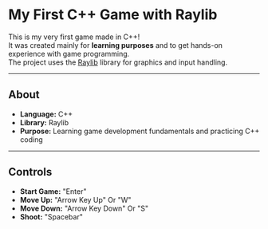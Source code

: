 # My First C++ Game with Raylib

This is my very first game made in C++!  
It was created mainly for **learning purposes** and to get hands-on experience with game programming.  
The project uses the [Raylib](https://www.raylib.com/) library for graphics and input handling.

---

## About

- **Language:** C++  
- **Library:** Raylib  
- **Purpose:** Learning game development fundamentals and practicing C++ coding

---

## Controls

- **Start Game:** "Enter"
- **Move Up:** "Arrow Key Up" Or "W"  
- **Move Down:** "Arrow Key Down" Or "S"  
- **Shoot:** "Spacebar"  
